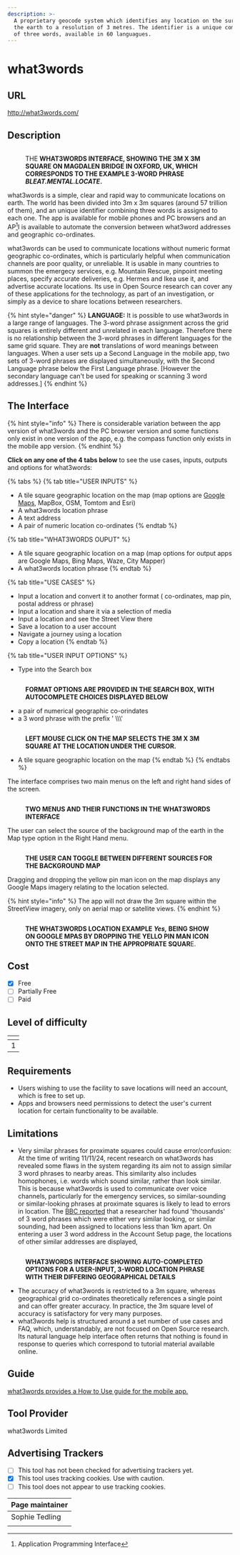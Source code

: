 ```yaml
---
description: >-
  A proprietary geocode system which identifies any location on the surface of
  the earth to a resolution of 3 metres. The identifier is a unique combination
  of three words, available in 60 languagues.
---
```


# what3words

## URL

http://what3words.com/

## Description

<figure><img src=".gitbook/assets/screenshot1.JPG" alt=""><figcaption><p>THE <strong>WHAT3WORDS INTERFACE, SHOWING THE 3M X 3M SQUARE ON MAGDALEN BRIDGE IN OXFORD, UK, WHICH CORRESPONDS TO THE EXAMPLE 3-WORD PHRASE </strong><em><strong>BLEAT.MENTAL.LOCATE</strong></em><strong>.</strong></p></figcaption></figure>

what3words is a simple, clear and rapid way to communicate locations on earth. The world has been divided into 3m x 3m squares (around 57 trillion of them), and an unique identifier combining three words is assigned to each one. The app is available for  mobile phones and PC browsers and an AP[^1]I  is available to automate the conversion between what3word addresses and geographic co-ordinates.

what3words can be used to communicate locations without numeric format geographic co-ordinates, which is particularly helpful when communication channels are poor quality, or unreliable. It is usable in many countries to summon the emergecy services, e.g. Mountain Rescue, pinpoint meeting places, specify accurate deliveries, e.g. Hermes and Ikea use it, and advertise accurate locations. Its use in Open Source research can cover any of these applications for the technology, as part of an investigation, or simply as a device to share locations between researchers.

{% hint style="danger" %}
**LANGUAGE:** It is possible to use what3words in a large range of languages. The 3-word phrase assignment across the grid squares is entirely different and unrelated in each language. Therefore there is no relationship between the 3-word phrases in different languages for the same grid square. They are **not** translations of word meanings between languages. When a user sets up a Second Language in the mobile app, two sets of 3-word phrases are displayed simultaneously, with the Second Language phrase below the First Language phrase. \[However the secondary language can't be used for speaking or scanning 3 word addresses.]
{% endhint %}

## The Interface

{% hint style="info" %}
There is considerable variation between the app version of what3words and the PC browser version and some functions only exist in one version of the app, e.g. the compass function only exists in the mobile app version.
{% endhint %}

**Click on any one of the 4 tabs below** to see the use cases, inputs, outputs and options for what3words:

{% tabs %}
{% tab title="USER INPUTS" %}
* A tile square geographic location on the map (map options are [Google Maps](https://bellingcat.gitbook.io/toolkit/more/all-tools/google-maps), MapBox, OSM, Tomtom and Esri)
* A what3words location phrase
* A text address
* A pair of numeric location co-ordinates
{% endtab %}

{% tab title="WHAT3WORDS OUPUT" %}
* A tile square geographic location on a map (map options for output apps are Google Maps, Bing Maps, Waze, City Mapper)
* A what3words location phrase
{% endtab %}

{% tab title="USE CASES" %}
* Input a location and convert it to another format ( co-ordinates, map pin, postal address or phrase)
* Input a location and share it via a selection of media
* Input a location and see the Street View there
* Save a location to a user account
* Navigate a journey using a location
* Copy a location
{% endtab %}

{% tab title="USER INPUT OPTIONS" %}
* Type into the Search box

<figure><img src=".gitbook/assets/screenshot2.JPG" alt=""><figcaption><p><strong>FORMAT OPTIONS ARE PROVIDED IN THE SEARCH BOX, WITH AUTOCOMPLETE CHOICES DISPLAYED BELOW</strong></p></figcaption></figure>

* a pair of numerical geographic co-orindates
* a 3 word phrase with the prefix ' \\\\\\'

<figure><img src=".gitbook/assets/screenshot6.JPG" alt=""><figcaption><p><strong>LEFT MOUSE CLICK ON THE MAP SELECTS THE 3M X 3M SQUARE AT THE LOCATION UNDER THE CURSOR.</strong></p></figcaption></figure>

* A tile square geographic location on the map
{% endtab %}
{% endtabs %}

The interface comprises two main menus on the left and right hand sides of the screen.

<figure><img src=".gitbook/assets/screenshotinterface.jpg" alt=""><figcaption><p><strong>TWO MENUS AND THEIR FUNCTIONS IN THE WHAT3WORDS INTERFACE</strong></p></figcaption></figure>

The user can select the source of the background map of the earth in the Map type option in the Right Hand menu.

<figure><img src=".gitbook/assets/screenshotmaptypemenu.JPG" alt=""><figcaption><p><strong>THE USER CAN TOGGLE BETWEEN DIFFERENT SOURCES FOR THE BACKGROUND MAP</strong></p></figcaption></figure>

Dragging and dropping the yellow pin man icon on the map displays any Google Maps imagery relating to the location selected.

{% hint style="info" %}
The app will not draw the 3m square within the StreetView imagery, only on aerial map or satellite views.
{% endhint %}

<figure><img src=".gitbook/assets/screenshot3.JPG" alt=""><figcaption><p><strong>THE WHAT3WORDS LOCATION EXAMPLE </strong><em><strong>Yes,</strong></em><strong>  BEING SHOW ON GOOGLE MPAS BY DROPPING THE YELLO PIN MAN ICON ONTO THE STREET MAP IN THE APPROPRIATE SQUAR</strong>E.</p></figcaption></figure>

## Cost

* [x] Free
* [ ] Partially Free
* [ ] Paid

## Level of difficulty

<table><thead><tr><th data-type="rating" data-max="5"></th></tr></thead><tbody><tr><td>1</td></tr></tbody></table>

## Requirements

* Users wishing to use the facility to save locations will need an account, which is free to set up.
* Apps and browsers need permissions to detect the user's current location for certain functionality to be available.

## Limitations

* Very similar phrases for proximate squares could cause error/confusion: At the time of writing 11/11/24, recent research on what3words has revealed some flaws in the system regarding its aim not to assign similar 3 word phrases to nearby areas. This similarity also includes homophones, i.e. words which sound similar, rather than look similar. This is because what3words is used to communicate over voice channels, particularly for the emergency services, so similar-sounding or similar-looking phrases at proximate squares is likely to lead to errors in location. The [BBC reported](https://www.bbc.co.uk/news/technology-56901363) that a researcher had found 'thousands' of 3 word phrases which were either very similar looking, or similar sounding, had been assigned to locations less than 1km  apart. On entering a user 3 word address in the Account Setup page, the locations of other similar addresses are displayed,&#x20;

<figure><img src=".gitbook/assets/screenshot7.JPG" alt=""><figcaption><p> <strong>WHAT3WORDS INTERFACE SHOWING AUTO-COMPLETED OPTIONS FOR A USER-INPUT, 3-WORD LOCATION PHRASE WITH THEIR DIFFERING GEOGRAPHICAL DETAILS</strong></p></figcaption></figure>

* The accuracy of what3words is restricted to a 3m square, whereas  geographical grid co-ordinates theoretically references a single point and can offer greater accuracy. In practice, the 3m square level of accuracy is satisfactory for very many purposes.
* what3words help is structured around a set number of use cases and FAQ, which, understandably, are not focused on Open Source research. Its natural language help interface often returns that nothing is found in response to queries which correspond to tutorial material available online.

## Guide

[what3words provides a How to Use guide for the mobile app.](https://what3words.com/how-to-use-the-what3words-app)

## Tool Provider

what3words Limited

## Advertising Trackers

* [ ] This tool has not been checked for advertising trackers yet.
* [x] This tool uses tracking cookies. Use with caution.
* [ ] This tool does not appear to use tracking cookies.

| Page maintainer |
| --------------- |
| Sophie Tedling  |
|                 |

[^1]: Application Programming Interface
